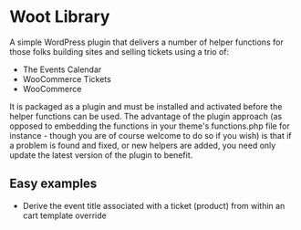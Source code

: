 Woot Library
============

A simple WordPress plugin that delivers a number of helper functions for those folks building sites and selling tickets
using a trio of:

* The Events Calendar
* WooCommerce Tickets
* WooCommerce

It is packaged as a plugin and must be installed and activated before the helper functions can be used. The advantage
of the plugin approach (as opposed to embedding the functions in your theme's functions.php file for instance - though
you are of course welcome to do so if you wish) is that if a problem is found and fixed, or new helpers are added,
you need only update the latest version of the plugin to benefit.

Easy examples
-------------

* Derive the event title associated with a ticket (product) from within an cart template override

